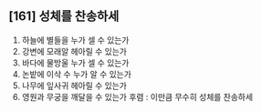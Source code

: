## [161] 성체를 찬송하세

1) 하늘에 별들을 누가 셀 수 있는가
2) 강변에 모래알 헤아릴 수 있는가
3) 바다에 물방울 누가 셀 수 있는가
4) 논밭에 이삭 수 누가 알 수 있는가
5) 나무에 잎사귀 헤아릴 수  있는가
6) 영원과 무궁을 깨달을 수 있는가
후렴 : 이만큼 무수히 성체를 찬송하세
